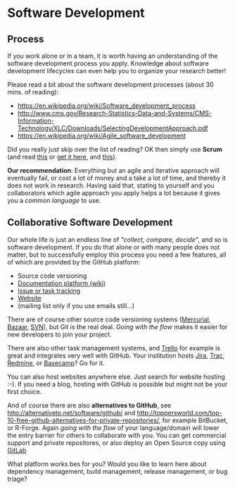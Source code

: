 # Software Development 

## Process

If you work alone or in a team, it is worth having an understanding of the software development process you apply. Knowledge about software development lifecycles can even help you to organize your research better!

Please read a bit about the software development processes (about 30 mins. of reading):

* https://en.wikipedia.org/wiki/Software_development_process
* http://www.cms.gov/Research-Statistics-Data-and-Systems/CMS-Information-Technology/XLC/Downloads/SelectingDevelopmentApproach.pdf
* https://en.wikipedia.org/wiki/Agile_software_development
 
Did you really just skip over the list of reading? OK then simply use **Scrum** (and read [this](https://searchpub.nssc.nasa.gov/servlet/sm.web.Fetch/scrum.pdf?rhid=1000&did=1984005&type=released) or [get it here](http://www.agilelearninglabs.com/resources/scrum-introduction/), and [this](https://en.wikipedia.org/wiki/Scrum_%28software_development%29)).

**Our recommendation**: Everything but an agile and iterative approach will eventually fail, or cost a lot of money and a take a lot of time, and thereby it does not work in research. Having said that, stating to yourself and you collaborators which agile approach you apply helps a lot because it gives you a _common language_ to use.


## Collaborative Software Development

Our whole life is just an endless line of *"collect, compare, decide"*, and so is software development. If you do that alone or with many people does not matter, but to successfully employ this process you need a few features, all of which are provided by the GitHub platform:

* Source code versioning
* [Documentation platform (wiki)](https://help.github.com/articles/about-github-wikis/)
* [Issue or task tracking](https://guides.github.com/features/issues/)
* [Website](https://pages.github.com/)
* (mailing list only if you use emails still...)

There are of course other source code versioning systems ([Mercurial](http://mercurial.selenic.com/), [Bazaar](http://bazaar.canonical.com/en/), [SVN](http://tortoisesvn.net/)), but Git is the real deal. *Going with the flow* makes it easier for new developers to join your project.

There are also other task management systems, and [Trello](https://www.atlassian.com/de/software/confluence) for example is great and integrates very well with GitHub. Your institution hosts [Jira](https://www.atlassian.com/de/software/confluence), [Trac](http://trac.edgewall.org/), [Redmine](http://www.redmine.org/), or [Basecamp](https://basecamp.com/)? Go for it.

You can also host websites anywhere else. Just search for website hosting :-). If you need a blog, hosting with GitHub is possible but might not be your first choice.

And of course there are also **alternatives to GitHub**, see <a href="http://alternativeto.net/software/github/">http://alternativeto.net/software/github/</a> and <a href="http://toppersworld.com/top-10-free-github-alternatives-for-private-repositories/">http://toppersworld.com/top-10-free-github-alternatives-for-private-repositories/</a>, for example BitBucket, or R-Forge. Again *going with the flow* of your language/domain will lower the entry barrier for others to collaborate with you. You can get commercial support and private repositores, or also deploy an Open Source copy using <a href="https://about.gitlab.com/">GitLab</a>

<!--
https://medium.com/@jsiarto/version-control-and-higher-education-78dc8e3f66f1
--> 

<i class="octicon octicon-comment-discussion"></i> What platform works bes for you? Would you like to learn here about dependency management, build management, release management, or bug triage?
